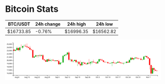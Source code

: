 # Bitcoin Stats

BTC/USDT|24h change|24h high|24h low|
|---|---|---|---|
|$16733.85|-0.76%|$16996.35|$16562.82|

<img src="./chart.svg">
